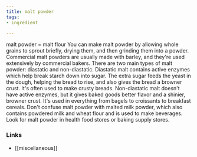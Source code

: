 ```yaml
---
title: malt powder
tags:
- ingredient

---
```

malt powder = malt flour You can make malt powder by allowing whole grains to sprout briefly, drying them, and then grinding them into a powder. Commercial malt powders are usually made with barley, and they're used extensively by commercial bakers. There are two main types of malt powder: diastatic and non-diastatic. Diastatic malt contains active enzymes which help break starch down into sugar. The extra sugar feeds the yeast in the dough, helping the bread to rise, and also gives the bread a browner crust. It's often used to make crusty breads. Non-diastatic malt doesn't have active enzymes, but it gives baked goods better flavor and a shinier, browner crust. It's used in everything from bagels to croissants to breakfast cereals. Don't confuse malt powder with malted milk powder, which also contains powdered milk and wheat flour and is used to make beverages. Look for malt powder in health food stores or baking supply stores.

### Links

* [[miscellaneous]]
